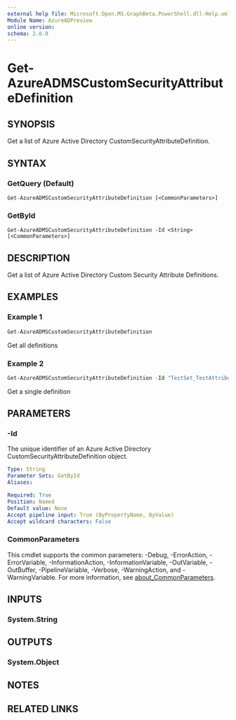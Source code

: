 ```yaml
---
external help file: Microsoft.Open.MS.GraphBeta.PowerShell.dll-Help.xml
Module Name: AzureADPreview
online version:
schema: 2.0.0
---
```


# Get-AzureADMSCustomSecurityAttributeDefinition

## SYNOPSIS
Get a list of Azure Active Directory CustomSecurityAttributeDefinition.

## SYNTAX

### GetQuery (Default)
```
Get-AzureADMSCustomSecurityAttributeDefinition [<CommonParameters>]
```

### GetById
```
Get-AzureADMSCustomSecurityAttributeDefinition -Id <String> [<CommonParameters>]
```

## DESCRIPTION
Get a list of Azure Active Directory Custom Security Attribute Definitions.

## EXAMPLES

### Example 1
```powershell
Get-AzureADMSCustomSecurityAttributeDefinition
```

Get all definitions

### Example 2
```powershell
Get-AzureADMSCustomSecurityAttributeDefinition -Id "TestSet_TestAttribute" 
```

Get a single definition  

## PARAMETERS

### -Id
The unique identifier of an Azure Active Directory CustomSecurityAttributeDefinition object.

```yaml
Type: String
Parameter Sets: GetById
Aliases:

Required: True
Position: Named
Default value: None
Accept pipeline input: True (ByPropertyName, ByValue)
Accept wildcard characters: False
```

### CommonParameters
This cmdlet supports the common parameters: -Debug, -ErrorAction, -ErrorVariable, -InformationAction, -InformationVariable, -OutVariable, -OutBuffer, -PipelineVariable, -Verbose, -WarningAction, and -WarningVariable. For more information, see [about_CommonParameters](http://go.microsoft.com/fwlink/?LinkID=113216).

## INPUTS

### System.String

## OUTPUTS

### System.Object
## NOTES

## RELATED LINKS
